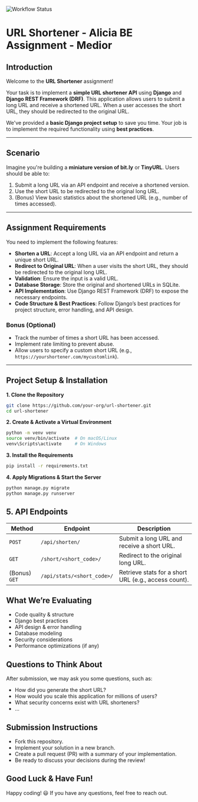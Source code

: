 ![Workflow Status](https://github.com/alicia-insurance/alicia-medior-be-assignment/actions/workflows/run-tests.yml/badge.svg)

# URL Shortener - Alicia BE Assignment - Medior

## Introduction
Welcome to the **URL Shortener** assignment!

Your task is to implement a **simple URL shortener API** using **Django** and **Django REST Framework (DRF)**. This application allows users to submit a long URL and receive a shortened URL. When a user accesses the short URL, they should be redirected to the original URL.  

We've provided a **basic Django project setup** to save you time. Your job is to implement the required functionality using **best practices**.

---

## Scenario
Imagine you're building a **miniature version of bit.ly** or **TinyURL**. Users should be able to:  

1. Submit a long URL via an API endpoint and receive a shortened version.  
2. Use the short URL to be redirected to the original long URL.  
3. (Bonus) View basic statistics about the shortened URL (e.g., number of times accessed).  

---

## Assignment Requirements
You need to implement the following features:  

* **Shorten a URL**: Accept a long URL via an API endpoint and return a unique short URL.  
* **Redirect to Original URL**: When a user visits the short URL, they should be redirected to the original long URL.  
* **Validation**: Ensure the input is a valid URL.  
* **Database Storage**: Store the original and shortened URLs in SQLite.  
* **API Implementation**: Use Django REST Framework (DRF) to expose the necessary endpoints.  
* **Code Structure & Best Practices**: Follow Django’s best practices for project structure, error handling, and API design.  

### Bonus (Optional)
* Track the number of times a short URL has been accessed.  
* Implement rate limiting to prevent abuse.  
* Allow users to specify a custom short URL (e.g., `https://yourshortener.com/mycustomlink`).  

---

## Project Setup & Installation

**1. Clone the Repository**
```bash
git clone https://github.com/your-org/url-shortener.git
cd url-shortener
```

**2. Create & Activate a Virtual Environment**
```bash
python -m venv venv
source venv/bin/activate  # On macOS/Linux
venv\Scripts\activate     # On Windows
```

**3. Install the Requirements**
```bash
pip install -r requirements.txt
```

**4. Apply Migrations & Start the Server**
```bash
python manage.py migrate
python manage.py runserver
```
## 5. API Endpoints

| Method  | Endpoint              | Description |
|---------|-----------------------|-------------|
| `POST`  | `/api/shorten/`       | Submit a long URL and receive a short URL. |
| `GET`   | `/short/<short_code>/` | Redirect to the original long URL. |
| (Bonus) `GET`  | `/api/stats/<short_code>/` | Retrieve stats for a short URL (e.g., access count). |

## What We’re Evaluating
* Code quality & structure
* Django best practices
* API design & error handling
* Database modeling
* Security considerations
* Performance optimizations (if any)

## Questions to Think About
After submission, we may ask you some questions, such as:
* How did you generate the short URL?
* How would you scale this application for millions of users?
* What security concerns exist with URL shorteners?
* ...

## Submission Instructions
* Fork this repository.
* Implement your solution in a new branch.
* Create a pull request (PR) with a summary of your implementation.
* Be ready to discuss your decisions during the review!

## Good Luck & Have Fun!
Happy coding! 😃 If you have any questions, feel free to reach out.
